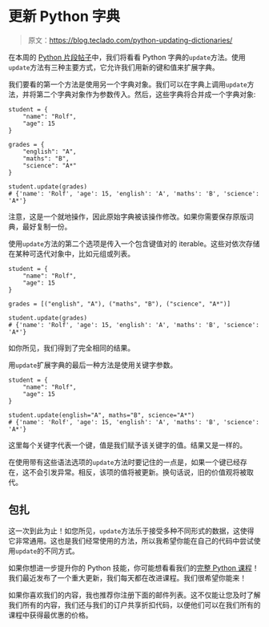 # 更新 Python 字典

> 原文：<https://blog.teclado.com/python-updating-dictionaries/>

在本周的 [Python 片段帖子](https://blog.teclado.com/tag/python-snippets/)中，我们将看看 Python 字典的`update`方法。使用`update`方法有三种主要方式，它允许我们用新的键和值来扩展字典。

我们要看的第一个方法是使用另一个字典对象。我们可以在字典上调用`update`方法，并将第二个字典对象作为参数传入。然后，这些字典将合并成一个字典对象:

```
student = {
    "name": "Rolf",
    "age": 15
}

grades = {
    "english": "A",
    "maths": "B",
    "science": "A*"
}

student.update(grades)
# {'name': 'Rolf', 'age': 15, 'english': 'A', 'maths': 'B', 'science': 'A*'} 
```

注意，这是一个就地操作，因此原始字典被该操作修改。如果你需要保存原版词典，最好复制一份。

使用`update`方法的第二个选项是传入一个包含键值对的 iterable。这些对依次存储在某种可迭代对象中，比如元组或列表。

```
student = {
    "name": "Rolf",
    "age": 15
}

grades = [("english", "A"), ("maths", "B"), ("science", "A*")]

student.update(grades)
# {'name': 'Rolf', 'age': 15, 'english': 'A', 'maths': 'B', 'science': 'A*'} 
```

如你所见，我们得到了完全相同的结果。

用`update`扩展字典的最后一种方法是使用关键字参数。

```
student = {
    "name": "Rolf",
    "age": 15
}

student.update(english="A", maths="B", science="A*")
# {'name': 'Rolf', 'age': 15, 'english': 'A', 'maths': 'B', 'science': 'A*'} 
```

这里每个关键字代表一个键，值是我们赋予该关键字的值。结果又是一样的。

在使用带有这些语法选项的`update`方法时要记住的一点是，如果一个键已经存在，这不会引发异常。相反，该项的值将被更新。换句话说，旧的价值观将被取代。

## 包扎

这一次到此为止！如您所见，`update`方法乐于接受多种不同形式的数据，这使得它非常通用。这也是我们经常使用的方法，所以我希望你能在自己的代码中尝试使用`update`的不同方式。

如果你想进一步提升你的 Python 技能，你可能想看看我们的[完整 Python 课程](https://www.udemy.com/the-complete-python-course/?couponCode=BLOGGER)！我们最近发布了一个重大更新，我们每天都在改进课程。我们很希望你能来！

如果你喜欢我们的内容，我也推荐你注册下面的邮件列表。这不仅能让您及时了解我们所有的内容，我们还与我们的订户共享折扣代码，以便他们可以在我们所有的课程中获得最优惠的价格。